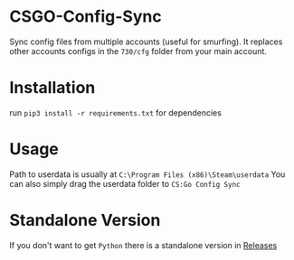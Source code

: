 # CSGO-Config-Sync
Sync config files from multiple accounts (useful for smurfing). It replaces other accounts configs in the `730/cfg` folder from your main account.

# Installation
run `pip3 install -r requirements.txt` for dependencies

# Usage
Path to userdata is usually at `C:\Program Files (x86)\Steam\userdata`
You can also simply drag the userdata folder to `CS:Go Config Sync`

# Standalone Version
If you don't want to get `Python` there is a standalone version in [Releases](https://github.com/Jason-S-Wu/CSGO-Config-Sync/releases)
